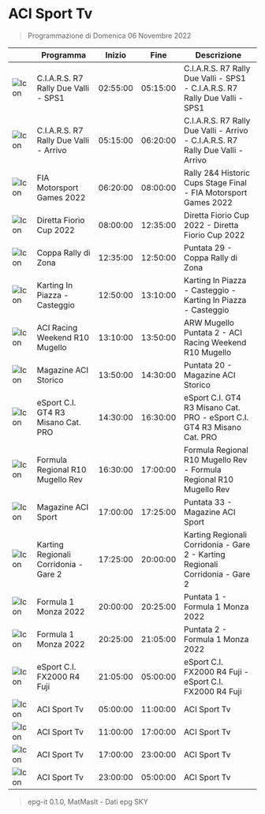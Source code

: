 # ACI Sport Tv
> Programmazione di Domenica 06 Novembre 2022

||Programma|Inizio|Fine|Descrizione|
|---|---|---|---|---|
|![Icon](https://guidatv.sky.it/uuid/SportCalcio_Cover_JgZRMKTlp.png)|C.I.A.R.S. R7 Rally Due Valli - SPS1|02:55:00|05:15:00|C.I.A.R.S. R7 Rally Due Valli - SPS1 - C.I.A.R.S. R7 Rally Due Valli - SPS1
|![Icon](https://guidatv.sky.it/uuid/SportCalcio_Cover_JgZRMKTlp.png)|C.I.A.R.S. R7 Rally Due Valli - Arrivo|05:15:00|06:20:00|C.I.A.R.S. R7 Rally Due Valli - Arrivo - C.I.A.R.S. R7 Rally Due Valli - Arrivo
|![Icon](https://guidatv.sky.it/uuid/SportCalcio_Cover_JgZRMKTlp.png)|FIA Motorsport Games 2022|06:20:00|08:00:00|Rally 2&amp;4 Historic Cups Stage Final - FIA Motorsport Games 2022
|![Icon](https://guidatv.sky.it/uuid/SportCalcio_Cover_JgZRMKTlp.png)|Diretta Fiorio Cup 2022|08:00:00|12:35:00|Diretta Fiorio Cup 2022 - Diretta Fiorio Cup 2022
|![Icon](https://guidatv.sky.it/uuid/SportCalcio_Cover_JgZRMKTlp.png)|Coppa Rally di Zona|12:35:00|12:50:00|Puntata 29 - Coppa Rally di Zona
|![Icon](https://guidatv.sky.it/uuid/SportCalcio_Cover_JgZRMKTlp.png)|Karting In Piazza - Casteggio|12:50:00|13:10:00|Karting In Piazza - Casteggio - Karting In Piazza - Casteggio
|![Icon](https://guidatv.sky.it/uuid/SportCalcio_Cover_JgZRMKTlp.png)|ACI Racing Weekend R10 Mugello|13:10:00|13:50:00|ARW Mugello Puntata 2 - ACI Racing Weekend R10 Mugello
|![Icon](https://guidatv.sky.it/uuid/SportCalcio_Cover_JgZRMKTlp.png)|Magazine ACI Storico|13:50:00|14:30:00|Puntata 20 - Magazine ACI Storico
|![Icon](https://guidatv.sky.it/uuid/SportCalcio_Cover_JgZRMKTlp.png)|eSport C.I. GT4 R3 Misano Cat. PRO|14:30:00|16:30:00|eSport C.I. GT4 R3 Misano Cat. PRO - eSport C.I. GT4 R3 Misano Cat. PRO
|![Icon](https://guidatv.sky.it/uuid/SportCalcio_Cover_JgZRMKTlp.png)|Formula Regional R10 Mugello Rev|16:30:00|17:00:00|Formula Regional R10 Mugello Rev - Formula Regional R10 Mugello Rev
|![Icon](https://guidatv.sky.it/uuid/SportCalcio_Cover_JgZRMKTlp.png)|Magazine ACI Sport|17:00:00|17:25:00|Puntata 33 - Magazine ACI Sport
|![Icon](https://guidatv.sky.it/uuid/SportCalcio_Cover_JgZRMKTlp.png)|Karting Regionali Corridonia - Gare 2|17:25:00|20:00:00|Karting Regionali Corridonia - Gare 2 - Karting Regionali Corridonia - Gare 2
|![Icon](https://guidatv.sky.it/uuid/SportCalcio_Cover_JgZRMKTlp.png)|Formula 1 Monza 2022|20:00:00|20:25:00|Puntata 1 - Formula 1 Monza 2022
|![Icon](https://guidatv.sky.it/uuid/SportCalcio_Cover_JgZRMKTlp.png)|Formula 1 Monza 2022|20:25:00|21:05:00|Puntata 2 - Formula 1 Monza 2022
|![Icon](https://guidatv.sky.it/uuid/SportCalcio_Cover_JgZRMKTlp.png)|eSport C.I. FX2000 R4 Fuji|21:05:00|05:00:00|eSport C.I. FX2000 R4 Fuji - eSport C.I. FX2000 R4 Fuji
|![Icon](https://guidatv.sky.it/uuid/SportCalcio_Cover_JgZRMKTlp.png)|ACI Sport Tv|05:00:00|11:00:00|ACI Sport Tv
|![Icon](https://guidatv.sky.it/uuid/SportCalcio_Cover_JgZRMKTlp.png)|ACI Sport Tv|11:00:00|17:00:00|ACI Sport Tv
|![Icon](https://guidatv.sky.it/uuid/SportCalcio_Cover_JgZRMKTlp.png)|ACI Sport Tv|17:00:00|23:00:00|ACI Sport Tv
|![Icon](https://guidatv.sky.it/uuid/SportCalcio_Cover_JgZRMKTlp.png)|ACI Sport Tv|23:00:00|05:00:00|ACI Sport Tv



 > epg-it 0.1.0, MatMasIt - Dati epg SKY